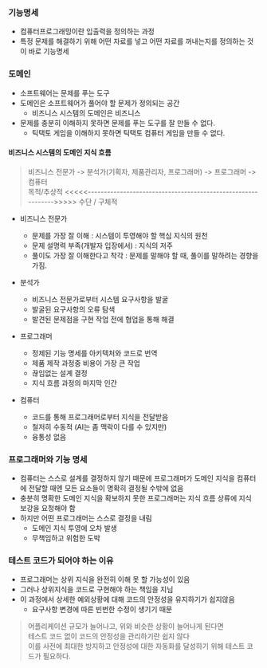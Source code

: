 ### 기능명세
* 컴퓨터프로그래밍이란 입출력을 정의하는 과정
* 특정 문제를 해결하기 위해 어떤 자료를 넣고 어떤 자료를 꺼내는지를 정의하는 것이 바로 기능명세

### 도메인
* 소프트웨어는 문제를 푸는 도구
* 도메인은 소프트웨어가 풀어야 할 문제가 정의되는 공간
    * 비즈니스 시스템의 도메인은 비즈니스
* 문제를 충분히 이해하지 못하면 문제를 푸는 도구를 잘 만들 수 없다.
    * 틱택토 게임을 이해하지 못하면 틱택토 컴퓨터 게임을 만들 수 없다.

#### 비즈니스 시스템의 도메인 지식 흐름
> 비즈니스 전문가 -> 분석가(기획자, 제품관리자, 프로그래머) -> 프로그래머 -> 컴퓨터   
> 목적/추상적 <<<<<------------------------------------------------------------->>>>> 수단 / 구체적   

* 비즈니스 전문가 
    - 문제를 가장 잘 이해 : 시스템이 투영해야 할 핵심 지식의 원천
    - 문제 설명력 부족(개발자 입장에서) : 지식의 저주
    - 풀이도 가장 잘 이해한다고 착각 : 문제를 말해야 할 때, 풀이를 말하려는 경향을 가짐. 

* 분석가
    - 비즈니스 전문가로부터 시스템 요구사항을 발굴
    - 발굴된 요구사항의 오류 탐색
    - 발견된 문제점을 구현 작업 전에 협업을 통해 해결

* 프로그래머
    - 정제된 기능 명세를 아키텍처와 코드로 번역
    - 제품 제작 과정중 비용이 가장 큰 작업
    - 끊임없는 설계 결정
    - 지식 흐름 과정의 마지막 인간
    
* 컴퓨터
    - 코드를 통해 프로그래머로부터 지식을 전달받음
    - 철저히 수동적 (AI는 좀 맥락이 다를 수 있지만)
    - 융통성 없음

### 프로그래머와 기능 명세
* 컴퓨터는 스스로 설계를 결정하지 않기 때문에 프로그래머가 도메인 지식을 컴퓨터에 전달할 때엔
모든 요소들이 명확히 결정될 수밖에 없음
* 충분히 명확한 도메인 지식을 확보하지 못한 프로그래머는 지식 흐름 상류에 지식 보강을 요청해야 함
* 하지만 어떤 프로그래머는 스스로 결정을 내림
    * 도메인 지식 투영에 오차 발생
    * 무책임하고 위험한 도박


### 테스트 코드가 되어야 하는 이유
* 프로그래머는 상위 지식을 완전히 이해 못 할 가능성이 있음 
* 그러나 상위지식을 코드로 구현해야 하는 책임을 지님
* 이 과정에서 상세한 예외상황에 대해 코드의 안정성을 유지하기가 쉽지않음
    - 요구사항 변경에 따른 빈번한 수정이 생기기 때문
> 어플리케이션 규모가 늘어나고, 위와 비슷한 상황이 늘어나게 된다면   
> 테스트 코드 없이 코드의 안정성을 관리하기란 쉽지 않다   
> 이를 사전에 최대한 방지하고 안정성에 대한 자동화를 달성하기 위해 테스트 코드가 필요하다.
